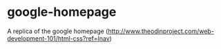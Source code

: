 # google-homepage
A replica of the google homepage (http://www.theodinproject.com/web-development-101/html-css?ref=lnav)
